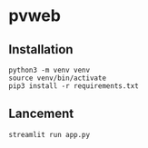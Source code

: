# pvweb



## Installation

```
python3 -m venv venv
source venv/bin/activate
pip3 install -r requirements.txt
```

## Lancement

```
streamlit run app.py
```
